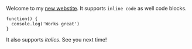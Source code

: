 Welcome to my [new webstite](https://lachlan-miller.me). It supports `inline code` as well code blocks.

```
function() {
  console.log('Works great')
}
```

It also supports *italics*. See you next time!
